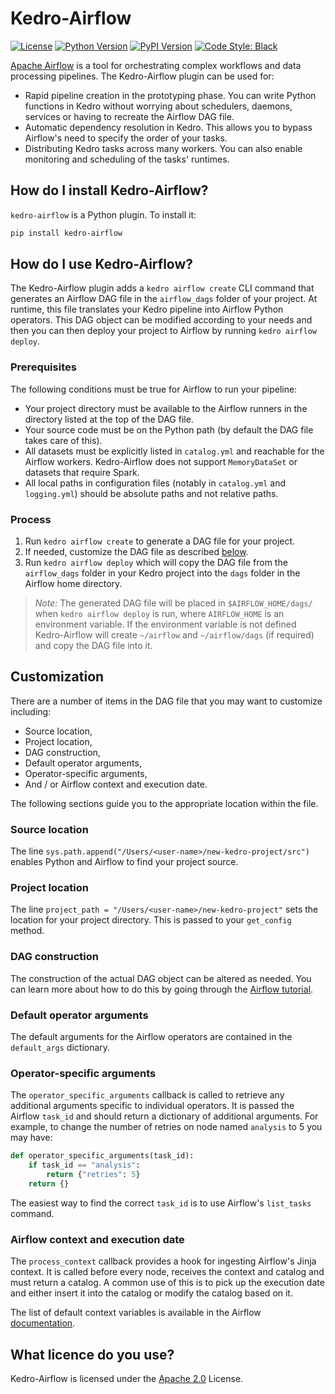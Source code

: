 # Kedro-Airflow

[![License](https://img.shields.io/badge/license-Apache%202.0-blue.svg)](https://opensource.org/licenses/Apache-2.0)
[![Python Version](https://img.shields.io/badge/python-3.5%20%7C%203.6%20%7C%203.7-blue.svg)](https://pypi.org/project/kedro-airflow/)
[![PyPI Version](https://badge.fury.io/py/kedro-airflow.svg)](https://pypi.org/project/kedro-airflow/)
[![Code Style: Black](https://img.shields.io/badge/code%20style-black-black.svg)](https://github.com/ambv/black)

[Apache Airflow](https://github.com/apache/airflow) is a tool for orchestrating complex workflows and data processing pipelines. The Kedro-Airflow plugin can be used for:
- Rapid pipeline creation in the prototyping phase. You can write Python functions in Kedro without worrying about schedulers, daemons, services or having to recreate the Airflow DAG file.
- Automatic dependency resolution in Kedro. This allows you to bypass Airflow's need to specify the order of your tasks.
- Distributing Kedro tasks across many workers. You can also enable monitoring and scheduling of the tasks' runtimes.

## How do I install Kedro-Airflow?

`kedro-airflow` is a Python plugin. To install it:

```bash
pip install kedro-airflow
```

## How do I use Kedro-Airflow?

The Kedro-Airflow plugin adds a `kedro airflow create` CLI command that generates an Airflow DAG file in the `airflow_dags` folder of your project. At runtime, this file translates your Kedro pipeline into Airflow Python operators. This DAG object can be modified according to your needs and then you can then deploy your project to Airflow by running `kedro airflow deploy`.

### Prerequisites

The following conditions must be true for Airflow to run your pipeline:
* Your project directory must be available to the Airflow runners in the directory listed at the top of the DAG file.
* Your source code must be on the Python path (by default the DAG file takes care of this).
* All datasets must be explicitly listed in `catalog.yml` and reachable for the Airflow workers. Kedro-Airflow does not support `MemoryDataSet` or datasets that require Spark.
* All local paths in configuration files (notably in `catalog.yml` and `logging.yml`) should be absolute paths and not relative paths.

### Process

1. Run `kedro airflow create` to generate a DAG file for your project.
2. If needed, customize the DAG file as described [below](https://github.com/quantumblacklabs/kedro-airflow/blob/master/README.md#customization).
3. Run `kedro airflow deploy` which will copy the DAG file from the `airflow_dags` folder in your Kedro project into the `dags` folder in the Airflow home directory.

> *Note:* The generated DAG file will be placed in `$AIRFLOW_HOME/dags/` when `kedro airflow deploy` is run, where `AIRFLOW_HOME` is an environment variable. If the environment variable is not defined Kedro-Airflow will create `~/airflow` and `~/airflow/dags` (if required) and copy the DAG file into it.

## Customization

There are a number of items in the DAG file that you may want to customize including:
- Source location,
- Project location,
- DAG construction,
- Default operator arguments,
- Operator-specific arguments,
- And / or Airflow context and execution date.

The following sections guide you to the appropriate location within the file.

### Source location

The line `sys.path.append("/Users/<user-name>/new-kedro-project/src")` enables Python and Airflow to find your project source.

### Project location

The line `project_path = "/Users/<user-name>/new-kedro-project"` sets the location for your project directory. This is passed to your `get_config` method.

### DAG construction

The construction of the actual DAG object can be altered as needed. You can learn more about how to do this by going through the [Airflow tutorial](https://airflow.apache.org/tutorial.html).

### Default operator arguments

The default arguments for the Airflow operators are contained in the `default_args` dictionary.

### Operator-specific arguments

The `operator_specific_arguments` callback is called to retrieve any additional arguments specific to individual operators. It is passed the Airflow `task_id` and should return a dictionary of additional arguments. For example, to change the number of retries on node named `analysis` to 5 you may have:

```python
def operator_specific_arguments(task_id):
    if task_id == "analysis":
        return {"retries": 5}
    return {}
```
The easiest way to find the correct `task_id` is to use Airflow's `list_tasks` command.

### Airflow context and execution date

The `process_context` callback provides a hook for ingesting Airflow's Jinja context. It is called before every node, receives the context and catalog and must return a catalog. A common use of this is to pick up the execution date and either insert it into the catalog or modify the catalog based on it.

The list of default context variables is available in the Airflow [documentation](https://airflow.apache.org/code.html#default-variables).

## What licence do you use?

Kedro-Airflow is licensed under the [Apache 2.0](https://github.com/quantumblacklabs/kedro-airflow/blob/master/LICENSE.md) License.
